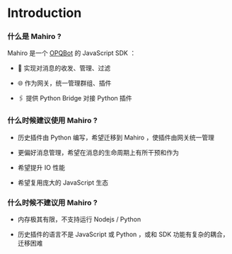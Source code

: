 # Introduction

### 什么是 Mahiro ?

Mahiro 是一个 [OPQBot](https://github.com/opq-osc/OPQ) 的 JavaScript SDK ：

 - 🚀 实现对消息的收发、管理、过滤

 - 🌐 作为网关，统一管理群组、插件

 - 🖇️ 提供 Python Bridge 对接 Python 插件

### 什么时候建议使用 Mahiro ?

 - 历史插件由 Python 编写，希望迁移到 Mahiro ，使插件由网关统一管理

 - 更偏好消息管理，希望在消息的生命周期上有所干预和作为

 - 希望提升 IO 性能

 - 希望复用庞大的 JavaScript 生态

### 什么时候不建议用 Mahiro ?

 - 内存极其有限，不支持运行 Nodejs / Python 

 - 历史插件的语言不是 JavaScript 或 Python ，或和 SDK 功能有复杂的耦合，迁移困难
